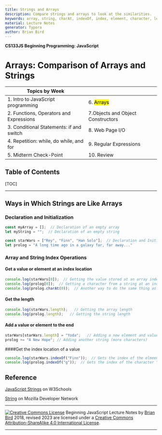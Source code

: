 ```yaml
---
title: Strings and Arrays
description: Compare strings and arrays to look at the similarities.
keywords: array, string, charAt, indexOf, index, element, character, length
material: Lecture Notes
generator: Typora
author: Brian Bird
---
```


**CS133JS Beginning Programming: JavaScript**

<h1>Arrays: Comparison of Arrays and Strings</h1>


| Topics by Week                                       |            |
| ---------------------------------------------------- | ---------- |
| 1. Intro to JavaScript programming                   | 6. <mark> Arrays</mark>  |
| 2. Functions, Operators and Expressions              | 7.Objects and Object Constructors |
| 3. Conditional Statements: if and switch             | 8. Web Page I/O |
| 4. Repetition: while, do while, and for | 9. Regular Expressions |
| 5. Midterm Check-Point                               | 10. Review |


<h2>Table of Contents</h2>

[TOC]

------

## Ways in Which Strings are Like Arrays

### Declaration and Initialization

```javascript
const myArray = [];  // Declaration of an empty array
let myString = "";  // Declaration of an empty string
```

```javascript
const starWars = ["Rey", "Finn", "Han Solo"];  // Declaration and Initialization
let prolog = "A long time ago in a galaxy far, far away..."
```

### Array and String Index Operations

#### Get a value or element at an index location

```javascript
console.log(starWars[0]);  // Getting the value stored at an array index location
console.log(prolog[0]);  // Getting a character from a string at an index location
console.log(prolog.charAt(0));  // Another way to do the same thing as above
```

#### Get the length
```javascript
console.log(starWars.length);   // Getting the array length
console.log(prolog.length);   // Getting the string length
```

#### Add a value or element to the end
```javascript
starWars[starWars.length] = "Yoda";   // Adding a new element and value
prolog += "A New Hope"; // Adding another string (more characters)
```



####Get the index location of a value

```javascript
console.log(starWars.indexOf("Finn"));  // Gets the index of the elmeent containing "Finn"
console.log(prolog.indexOf("g"));  // Gets the index of the character "g"
```

#### 

## Reference

[JavaScript Strings](https://www.w3schools.com/js/js_strings.asp) on W3Schools

[String](https://developer.mozilla.org/en-US/docs/web/javascript/reference/global_objects/string#character_access) on Mozilla Developer Network

------

[![Creative Commons License](https://i.creativecommons.org/l/by-sa/4.0/88x31.png)](http://creativecommons.org/licenses/by-sa/4.0/) Beginning JavaScript Lecture Notes by [Brian Bird](https://profbird.online) 2018, revised <time>2023</time> are licensed under a [Creative Commons Attribution-ShareAlike 4.0 International License](http://creativecommons.org/licenses/by-sa/4.0/). 

------------